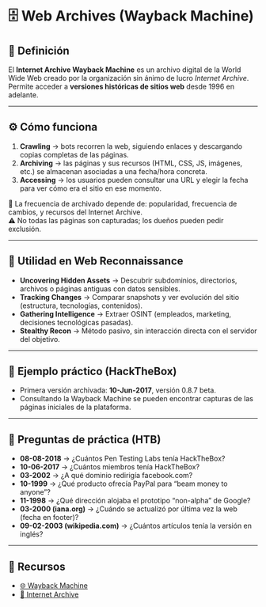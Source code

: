 # 🗄️ Web Archives (Wayback Machine)

## 📌 Definición
El **Internet Archive Wayback Machine** es un archivo digital de la World Wide Web creado por la organización sin ánimo de lucro *Internet Archive*.  
Permite acceder a **versiones históricas de sitios web** desde 1996 en adelante.

---

## ⚙️ Cómo funciona

1. **Crawling** → bots recorren la web, siguiendo enlaces y descargando copias completas de las páginas.  
2. **Archiving** → las páginas y sus recursos (HTML, CSS, JS, imágenes, etc.) se almacenan asociadas a una fecha/hora concreta.  
3. **Accessing** → los usuarios pueden consultar una URL y elegir la fecha para ver cómo era el sitio en ese momento.

🔁 La frecuencia de archivado depende de: popularidad, frecuencia de cambios, y recursos del Internet Archive.  
⚠️ No todas las páginas son capturadas; los dueños pueden pedir exclusión.

---

## 🎯 Utilidad en Web Reconnaissance

- **Uncovering Hidden Assets** → Descubrir subdominios, directorios, archivos o páginas antiguas con datos sensibles.  
- **Tracking Changes** → Comparar snapshots y ver evolución del sitio (estructura, tecnologías, contenidos).  
- **Gathering Intelligence** → Extraer OSINT (empleados, marketing, decisiones tecnológicas pasadas).  
- **Stealthy Recon** → Método pasivo, sin interacción directa con el servidor del objetivo.

---

## 📖 Ejemplo práctico (HackTheBox)
- Primera versión archivada: **10-Jun-2017**, versión 0.8.7 beta.  
- Consultando la Wayback Machine se pueden encontrar capturas de las páginas iniciales de la plataforma.

---

## 🧩 Preguntas de práctica (HTB)

- **08-08-2018** → ¿Cuántos Pen Testing Labs tenía HackTheBox?  
- **10-06-2017** → ¿Cuántos miembros tenía HackTheBox?  
- **03-2002** → ¿A qué dominio redirigía facebook.com?  
- **10-1999** → ¿Qué producto ofrecía PayPal para “beam money to anyone”?  
- **11-1998** → ¿Qué dirección alojaba el prototipo “non-alpha” de Google?  
- **03-2000 (iana.org)** → ¿Cuándo se actualizó por última vez la web (fecha en footer)?  
- **09-02-2003 (wikipedia.com)** → ¿Cuántos artículos tenía la versión en inglés?  

---

## 🔗 Recursos
- [🌐 Wayback Machine](https://web.archive.org)  
- [📖 Internet Archive](https://archive.org)
